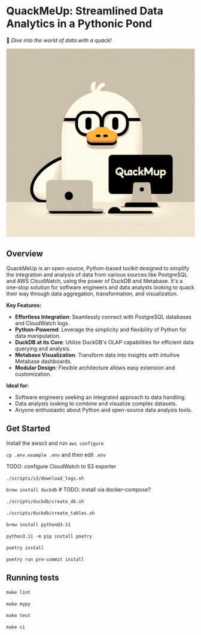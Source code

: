 # QuackMeUp: Streamlined Data Analytics in a Pythonic Pond
:duck: _Dive into the world of data with a quack!_

![QuackMeUp](QuackMeUp.png)

## Overview
QuackMeUp is an open-source, Python-based toolkit designed to simplify the integration and analysis of data from various sources like PostgreSQL and AWS CloudWatch, using the power of DuckDB and Metabase. It's a one-stop solution for software engineers and data analysts looking to quack their way through data aggregation, transformation, and visualization.

**Key Features:**
- **Effortless Integration**: Seamlessly connect with PostgreSQL databases and CloudWatch logs.
- **Python-Powered**: Leverage the simplicity and flexibility of Python for data manipulation.
- **DuckDB at its Core**: Utilize DuckDB's OLAP capabilities for efficient data querying and analysis.
- **Metabase Visualization**: Transform data into insights with intuitive Metabase dashboards.
- **Modular Design**: Flexible architecture allows easy extension and customization.

**Ideal for:**
- Software engineers seeking an integrated approach to data handling.
- Data analysts looking to combine and visualize complex datasets.
- Anyone enthusiastic about Python and open-source data analysis tools.

## Get Started

Install the awscli and run `aws configure`

`cp .env.example .env` and then edit `.env`

TODO: configure CloudWatch to S3 exporter

`./scripts/s3/download_logs.sh`

`brew install duckdb` # TODO: install via docker-compose?

`./scripts/duckdb/create_db.sh`

`./scripts/duckdb/create_tables.sh`

`brew install python@3.11`

`python3.11 -m pip install poetry`

`poetry install`

`poetry run pre-commit install`

## Running tests

`make lint`

`make mypy`

`make test`

`make ci`